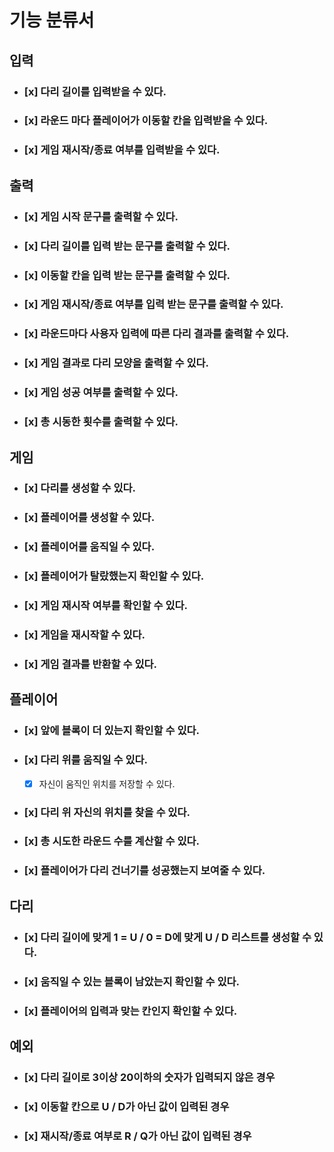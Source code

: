 # 기능 분류서
## 입력
- ### [x] 다리 길이를 입력받을 수 있다.
- ### [x] 라운드 마다 플레이어가 이동할 칸을 입력받을 수 있다.
- ### [x] 게임 재시작/종료 여부를 입력받을 수 있다.

## 출력
- ### [x] 게임 시작 문구를 출력할 수 있다.
- ### [x] 다리 길이를 입력 받는 문구를 출력할 수 있다.
- ### [x] 이동할 칸을 입력 받는 문구를 출력할 수 있다.
- ### [x] 게임 재시작/종료 여부를 입력 받는 문구를 출력할 수 있다.
- ### [x] 라운드마다 사용자 입력에 따른 다리 결과를 출력할 수 있다.
- ### [x] 게임 결과로 다리 모양을 출력할 수 있다.
- ### [x] 게임 성공 여부를 출력할 수 있다.
- ### [x] 총 시동한 횟수를 출력할 수 있다.
## 게임
- ### [x] 다리를 생성할 수 있다.
- ### [x] 플레이어를 생성할 수 있다.
- ### [x] 플레이어를 움직일 수 있다.
- ### [x] 플레이어가 탈랐했는지 확인할 수 있다.
- ### [x] 게임 재시작 여부를 확인할 수 있다.
- ### [x] 게임을 재시작할 수 있다.
- ### [x] 게임 결과를 반환할 수 있다.
## 플레이어
- ### [x] 앞에 블록이 더 있는지 확인할 수 있다.
- ### [x] 다리 위를 움직일 수 있다.
  - [x] 자신이 움직인 위치를 저장할 수 있다.
- ### [x] 다리 위 자신의 위치를 찾을 수 있다.
- ### [x] 총 시도한 라운드 수를 계산할 수 있다.
- ### [x] 플레이어가 다리 건너기를 성공했는지 보여줄 수 있다.
## 다리
- ### [x] 다리 길이에 맞게 1 = U / 0 = D에 맞게 U / D 리스트를 생성할 수 있다.
- ### [x] 움직일 수 있는 블록이 남았는지 확인할 수 있다.
- ### [x] 플레이어의 입력과 맞는 칸인지 확인할 수 있다.
## 예외
- ### [x] 다리 길이로 3이상 20이하의 숫자가 입력되지 않은 경우
- ### [x] 이동할 칸으로 U / D가 아닌 값이 입력된 경우
- ### [x] 재시작/종료 여부로 R / Q가 아닌 값이 입력된 경우
